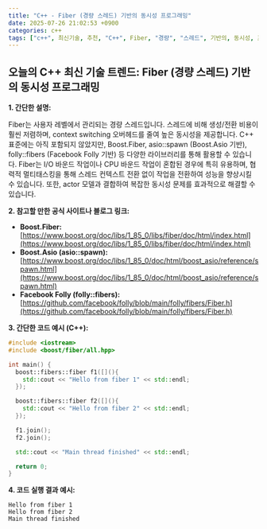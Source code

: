 ```yaml
---
title: "C++ - Fiber (경량 스레드) 기반의 동시성 프로그래밍"
date: 2025-07-26 21:02:53 +0900
categories: c++
tags: ["c++", 최신기술, 추천, "C++", Fiber, "경량", "스레드", 기반의, 동시성, 프로그래밍]
---
```


## 오늘의 C++ 최신 기술 트렌드: **Fiber (경량 스레드) 기반의 동시성 프로그래밍**

**1. 간단한 설명:**

Fiber는 사용자 레벨에서 관리되는 경량 스레드입니다.  스레드에 비해 생성/전환 비용이 훨씬 저렴하며, context switching 오버헤드를 줄여 높은 동시성을 제공합니다.  C++ 표준에는 아직 포함되지 않았지만, Boost.Fiber, asio::spawn (Boost.Asio 기반), folly::fibers (Facebook Folly 기반) 등 다양한 라이브러리를 통해 활용할 수 있습니다. Fiber는 I/O 바운드 작업이나 CPU 바운드 작업이 혼합된 경우에 특히 유용하며, 협력적 멀티태스킹을 통해 스레드 컨텍스트 전환 없이 작업을 전환하여 성능을 향상시킬 수 있습니다. 또한, actor 모델과 결합하여 복잡한 동시성 문제를 효과적으로 해결할 수 있습니다.

**2. 참고할 만한 공식 사이트나 블로그 링크:**

*   **Boost.Fiber:** [https://www.boost.org/doc/libs/1_85_0/libs/fiber/doc/html/index.html](https://www.boost.org/doc/libs/1_85_0/libs/fiber/doc/html/index.html)
*   **Boost.Asio (asio::spawn):** [https://www.boost.org/doc/libs/1_85_0/doc/html/boost_asio/reference/spawn.html](https://www.boost.org/doc/libs/1_85_0/doc/html/boost_asio/reference/spawn.html)
*   **Facebook Folly (folly::fibers):** [https://github.com/facebook/folly/blob/main/folly/fibers/Fiber.h](https://github.com/facebook/folly/blob/main/folly/fibers/Fiber.h)

**3. 간단한 코드 예시 (C++):**

```cpp
#include <iostream>
#include <boost/fiber/all.hpp>

int main() {
  boost::fibers::fiber f1([](){
    std::cout << "Hello from fiber 1" << std::endl;
  });

  boost::fibers::fiber f2([](){
    std::cout << "Hello from fiber 2" << std::endl;
  });

  f1.join();
  f2.join();

  std::cout << "Main thread finished" << std::endl;

  return 0;
}
```

**4. 코드 실행 결과 예시:**

```
Hello from fiber 1
Hello from fiber 2
Main thread finished
```

